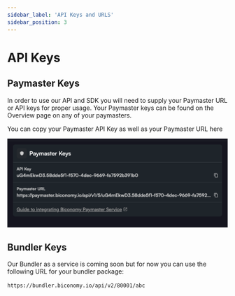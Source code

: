 ```yaml
---
sidebar_label: 'API Keys and URLS'
sidebar_position: 3
---
```


# API Keys

## Paymaster Keys

In order to use our API and SDK you will need to supply your Paymaster URL or API keys for proper usage. Your Paymaster keys can be found on the Overview page on any of your paymasters. 

You can copy your Paymaster API Key as well as your Paymaster URL here

![paymaster keys](../images/keys/paymaster_keys.png)

## Bundler Keys 

Our Bundler as a service is coming soon but for now you can use the following URL for your bundler package: 

`https://bundler.biconomy.io/api/v2/80001/abc`